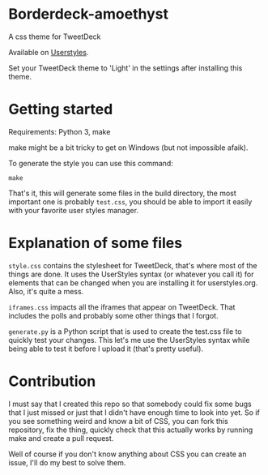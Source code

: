# Borderdeck-amoethyst
A css theme for TweetDeck

Available on <a href=https://userstyles.org/styles/108707/borderdeck-amoethyst>Userstyles</a>.

Set your TweetDeck theme to 'Light' in the settings after installing this
theme.

# Getting started

Requirements: Python 3, make

make might be a bit tricky to get on Windows (but not impossible afaik).

To generate the style you can use this command:

    make

That's it, this will generate some files in the build directory, the most
important one is probably `test.css`, you should be able to import it
easily with your favorite user styles manager.

# Explanation of some files

`style.css` contains the stylesheet for TweetDeck, that's where
most of the things are done. It uses the UserStyles syntax (or whatever
you call it) for elements that can be changed when you are installing
it for userstyles.org. Also, it's quite a mess.

`iframes.css` impacts all the iframes that appear on TweetDeck.
That includes the polls and probably some other things that I forgot.

`generate.py` is a Python script that is used to create the test.css file
to quickly test your changes. This let's me use the UserStyles syntax
while being able to test it before I upload it (that's pretty useful).

# Contribution

I must say that I created this repo so that somebody could fix some bugs
that I just missed or just that I didn't have enough time to look into
yet. So if you see something weird and know a bit of CSS, you can fork
this repository, fix the thing, quickly check that this actually works
by running make and create a pull request.

Well of course if you don't know anything about CSS you can create an
issue, I'll do my best to solve them.

